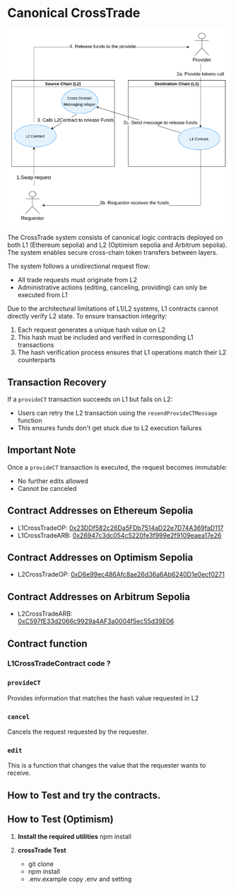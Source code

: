 # Canonical CrossTrade

![Contract Composition](https://github.com/tokamak-network/Canonical-cross-chain-swap/blob/main/img/cct.png)


The CrossTrade system consists of canonical logic contracts deployed on both L1 (Ethereum sepolia) and L2 (Optimism sepolia and Arbitrum sepolia). The system enables secure cross-chain token transfers between layers.

The system follows a unidirectional request flow:
- All trade requests must originate from L2
- Administrative actions (editing, canceling, providing) can only be executed from L1


Due to the architectural limitations of L1/L2 systems, L1 contracts cannot directly verify L2 state. To ensure transaction integrity:

1. Each request generates a unique hash value on L2
2. This hash must be included and verified in corresponding L1 transactions
3. The hash verification process ensures that L1 operations match their L2 counterparts


## Transaction Recovery

If a `provideCT` transaction succeeds on L1 but fails on L2:
- Users can retry the L2 transaction using the `resendProvideCTMessage` function
- This ensures funds don't get stuck due to L2 execution failures

## Important Note

Once a `provideCT` transaction is executed, the request becomes immutable:
- No further edits allowed
- Cannot be canceled


## Contract Addresses on Ethereum Sepolia 
- L1CrossTradeOP: [0x23DDf582c26Da5FDb7514aD22e7D74A369faD117](https://etherscan.io/address/0x23DDf582c26Da5FDb7514aD22e7D74A369faD117#code)
- L1CrossTradeARB: [0x26947c3dc054c5220fe3f999e2f9109eaea17e26](https://etherscan.io/address/0x26947c3dc054c5220fe3f999e2f9109eaea17e26)

## Contract Addresses on Optimism Sepolia 
- L2CrossTradeOP: [0xD6e99ec486Afc8ae26d36a6Ab6240D1e0ecf0271](https://explorer.titan.tokamak.network/address/0xD6e99ec486Afc8ae26d36a6Ab6240D1e0ecf0271)

## Contract Addresses on Arbitrum Sepolia 
- L2CrossTradeARB: [0xC597fE33d2066c9929a4AF3a0004f5ec55d39E06](https://explorer.titan.tokamak.network/address/0xC597fE33d2066c9929a4AF3a0004f5ec55d39E06)


## Contract function

### L1CrossTradeContract code ?

### `provideCT`

Provides information that matches the hash value requested in L2

### `cancel`

Cancels the request requested by the requester.


### `edit`

This is a function that changes the value that the requester wants to receive.



## How to Test and try the contracts.

## How to Test (Optimism)
1. **Install the required utilities**
    npm install


2. **crossTrade Test**
    - git clone 
    - npm install 
    - .env.example copy .env and setting
